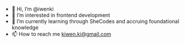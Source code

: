 - 👋 Hi, I’m @iwenki
- 👀 I’m interested in frontend development
- 🌱 I’m currently learning through SheCodes and accruing foundational knowledge  
- 📫 How to reach me kiwen.ki@gmail.com

<!---
iwenki/iwenki is a ✨ special ✨ repository because its `README.md` (this file) appears on your GitHub profile.
You can click the Preview link to take a look at your changes.
--->
